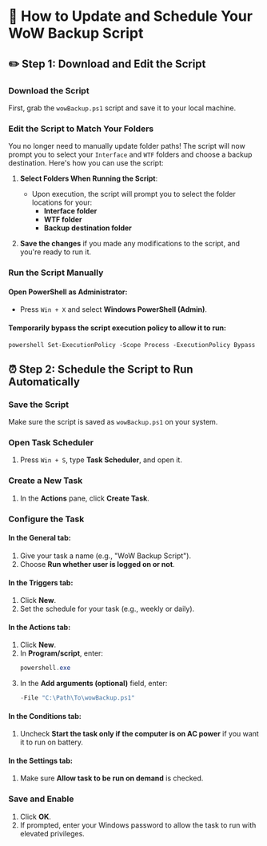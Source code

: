 # 💾 How to Update and Schedule Your WoW Backup Script

## ✏️ Step 1: Download and Edit the Script

### Download the Script
First, grab the `wowBackup.ps1` script and save it to your local machine.

### Edit the Script to Match Your Folders
You no longer need to manually update folder paths! The script will now prompt you to select your `Interface` and `WTF` folders and choose a backup destination. Here's how you can use the script:

1. **Select Folders When Running the Script**:
   - Upon execution, the script will prompt you to select the folder locations for your:
     - **Interface folder**
     - **WTF folder**
     - **Backup destination folder**

2. **Save the changes** if you made any modifications to the script, and you're ready to run it.

### Run the Script Manually

#### Open PowerShell as Administrator:
- Press `Win + X` and select **Windows PowerShell (Admin)**.

#### Temporarily bypass the script execution policy to allow it to run:
```powershell Set-ExecutionPolicy -Scope Process -ExecutionPolicy Bypass```
<br>
## ⏰ Step 2: Schedule the Script to Run Automatically

### Save the Script
Make sure the script is saved as `wowBackup.ps1` on your system.

### Open Task Scheduler
1. Press `Win + S`, type **Task Scheduler**, and open it.

### Create a New Task
1. In the **Actions** pane, click **Create Task**.

### Configure the Task

#### In the **General** tab:
1. Give your task a name (e.g., "WoW Backup Script").
2. Choose **Run whether user is logged on or not**.

#### In the **Triggers** tab:
1. Click **New**.
2. Set the schedule for your task (e.g., weekly or daily).

#### In the **Actions** tab:
1. Click **New**.
2. In **Program/script**, enter:
    ```powershell
    powershell.exe
    ```
3. In the **Add arguments (optional)** field, enter:
    ```powershell
    -File "C:\Path\To\wowBackup.ps1"
    ```

#### In the **Conditions** tab:
1. Uncheck **Start the task only if the computer is on AC power** if you want it to run on battery.

#### In the **Settings** tab:
1. Make sure **Allow task to be run on demand** is checked.

### Save and Enable
1. Click **OK**.
2. If prompted, enter your Windows password to allow the task to run with elevated privileges.
